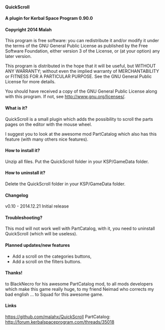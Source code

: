 ﻿#### QuickScroll
#### A plugin for Kerbal Space Program 0.90.0
#### Copyright 2014 Malah

This program is free software: you can redistribute it and/or modify
it under the terms of the GNU General Public License as published by
the Free Software Foundation, either version 3 of the License, or
(at your option) any later version.

This program is distributed in the hope that it will be useful,
but WITHOUT ANY WARRANTY; without even the implied warranty of
MERCHANTABILITY or FITNESS FOR A PARTICULAR PURPOSE.  See the
GNU General Public License for more details.

You should have received a copy of the GNU General Public License
along with this program.  If not, see <http://www.gnu.org/licenses/>. 


#### What is it?

QuickScroll is a small plugin which adds the possibility to scroll the parts pages on the editor with the mouse wheel.

I suggest you to look at the awesome mod PartCatalog which also has this feature (with many others nice features).

#### How to install it?

Unzip all files. Put the QuickScroll folder in your KSP/GameData folder.

#### How to uninstall it?

Delete the QuickScroll folder in your KSP/GameData folder.

#### Changelog

v0.10 - 2014.12.21
Initial release

#### Troubleshooting?

This mod will not work well with PartCatalog, with it, you need to uninstall QuickScroll (which will be useless).

#### Planned updates/new features

- Add a scroll on the categories buttons,
- Add a scroll on the filters buttons.

#### Thanks!

to BlackNecro for his awesome PartCatalog mod,
to all mods developers which make this game really huge,
to my friend Neimad who corrects my bad english ...
to Squad for this awesome game.

#### Links

https://github.com/malahx/QuickScroll
PartCatalog: http://forum.kerbalspaceprogram.com/threads/35018